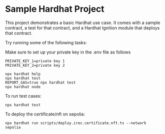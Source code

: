 # Sample Hardhat Project

This project demonstrates a basic Hardhat use case. It comes with a sample contract, a test for that contract, and a Hardhat Ignition module that deploys that contract.

Try running some of the following tasks:

Make sure to set up your private key in the .env file as follows

```shell
PRIVATE_KEY_1=private key 1
PRIVATE_KEY_2=private key 2
```


```shell
npx hardhat help
npx hardhat test
REPORT_GAS=true npx hardhat test
npx hardhat node
```

To run test cases:
```shell
npx hardhat test
```


To deploy the certificate/nft on sepolia:
```shell
npx hardhat run scripts/deploy.irec.certificate.nft.ts --network sepolia
```

